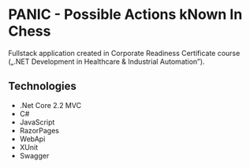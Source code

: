 # PANIC - Possible Actions kNown In Chess
Fullstack application created in Corporate Readiness Certificate course („.NET Development in Healthcare & Industrial Automation”).

## Technologies
* .Net Core 2.2 MVC
* C#
* JavaScript
* RazorPages
* WebApi
* XUnit
* Swagger